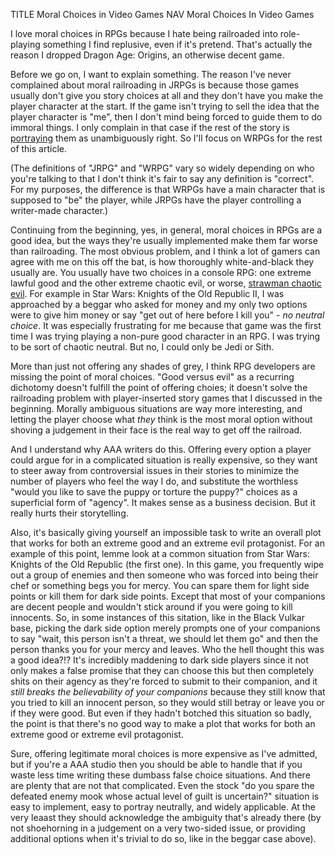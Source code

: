TITLE Moral Choices in Video Games
NAV Moral Choices In Video Games

I love moral choices in RPGs because I hate being railroaded into role-playing something I find replusive, even if it's pretend. That's actually the reason I dropped Dragon Age: Origins, an otherwise decent game.

Before we go on, I want to explain something. The reason I've never complained about moral railroading in JRPGs is because those games usually don't give you story choices at all and they don't have you make the player character at the start. If the game isn't trying to sell the idea that the player character is "me", then I don't mind being forced to guide them to do immoral things. I only complain in that case if the rest of the story is [portraying](/fiction/messages) them as unambiguously right. So I'll focus on WRPGs for the rest of this article.

(The definitions of "JRPG" and "WRPG" vary so widely depending on who you're talking to that I don't think it's fair to say any definition is "correct". For my purposes, the difference is that WRPGs have a main character that is supposed to "be" the player, while JRPGs have the player controlling a writer-made character.)

Continuing from the beginning, yes, in general, moral choices in RPGs are a good idea, but the ways they're usually implemented make them far worse than railroading. The most obvious problem, and I think a lot of gamers can agree with me on this off the bat, is how thoroughly white-and-black they usually are. You usually have two choices in a console RPG: one extreme lawful good and the other extreme chaotic evil, or worse, [strawman chaotic evil](strawman_chaotic_evil). For example in Star Wars: Knights of the Old Republic II, I was approached by a beggar who asked for money and my only two options were to give him money or say "get out of here before I kill you" - *no neutral choice*. It was especially frustrating for me because that game was the first time I was trying playing a non-pure good character in an RPG. I was trying to be sort of chaotic neutral. But no, I could only be Jedi or Sith.

More than just not offering any shades of grey, I think RPG developers are missing the point of moral choices. "Good versus evil" as a recurring dichotomy doesn't fulfill the point of offering choies; it doesn't solve the railroading problem with player-inserted story games that I discussed in the beginning. Morally ambiguous situations are way more interesting, and letting the player choose what *they* think is the most moral option without shoving a judgement in their face is the real way to get off the railroad.

And I understand why AAA writers do this. Offering every option a player could argue for in a complicated situation is really expensive, so they want to steer away from controversial issues in their stories to minimize the number of players who feel the way I do, and substitute the worthless "would you like to save the puppy or torture the puppy?" choices as a superficial form of "agency". It makes sense as a business decision. But it really hurts their storytelling.

Also, it's basically giving yourself an impossible task to write an overall plot that works for both an extreme good and an extreme evil protagonist. For an example of this point, lemme look at a common situation from Star Wars: Knights of the Old Republic (the first one). In this game, you frequently wipe out a group of enemies and then someone who was forced into being their chef or something begs you for mercy. You can spare them for light side points or kill them for dark side points. Except that most of your companions are decent people and wouldn't stick around if you were going to kill innocents. So, in some instances of this sitation, like in the Black Vulkar base, picking the dark side option merely prompts one of your companions to say "wait, this person isn't a threat, we should let them go" and then the person thanks you for your mercy and leaves. Who the hell thought this was a good idea?!? It's incredibly maddening to dark side players since it not only makes a false promise that they can choose this but then completely shits on their agency as they're forced to submit to their companion, and it *still breaks the believability of your companions* because they still know that you tried to kill an innocent person, so they would still betray or leave you or if they were good. But even if they hadn't botched this situation so badly, the point is that there's no good way to make a plot that works for both an extreme good or extreme evil protagonist.

Sure, offering legitimate moral choices is more expensive as I've admitted, but if you're a AAA studio then you should be able to handle that if you waste less time writing these dumbass false choice situations. And there are plenty that are not that complicated. Even the stock "do you spare the defeated enemy mook whose actual level of guilt is uncertain?" situation is easy to implement, easy to portray neutrally, and widely applicable. At the very leaast they should acknowledge the ambiguity that's already there (by not shoehorning in a judgement on a very two-sided issue, or providing additional options when it's trivial to do so, like in the beggar case above).

<!--<p>
Jade Empire tried to do this, by contrasting "the Way of the Open Palm", which is the traditional heroic way of thinking, with "the Way of the Closed Fist", a moral philosophy that is not evil, but says that it is often better to let someone suffer (or even cause them to suffer) so that they learn to solve their own problems and grow stronger from it.
A true, non-strawman follower of the Closed Fist would not give money to beggars and would not do favors for random people around town, but would still risk themselves to take down an evil emperor. I actually would stand by Closed Fist in a few situations (<a href="/protagonism/virtues">virtue of Fecundity</a>). Unfortunately, they completely forgot about the
definition of the Closed Fist philosophy they gave in the beginning and most of the choices designated as Closed Fist are just evil and have nothing to do with the philosophy (eg. you see a lone merchant being mugged by a group of armed thugs and the closed fist choice is to do nothing - what about forcing the thugs to solve their own problems?).
</p><p>
Open Palm versus Closed Fist was a questionable idea for a recurring moral dichotomy in an RPG anyway, since most players will favor Open Palm unilaterally, and since a real Closed Fist follower would probably refuse most RPG quests. But they could have at least avoided strawmanning the Closed Fist side into oblivion in the cases where it does come up.
In the thugs case, how about Closed Fist means killing the thugs and Open Palm means stopping them, but talking to them and finding out that they're poor and unemployed, and then letting them go while only taking their weapons? Or maybe both kill the thugs, but Closed Fist means giving the merchant a weapon once they're defeated and forcing him to do the killing? If he, as is
normal in our culture, has an unreasonably strong aversion to killing, then that is a weakness that he needs to overcome.
</p>
-->
